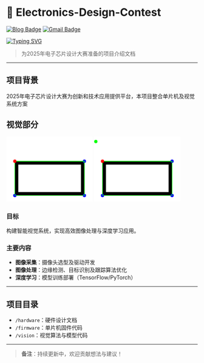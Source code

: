 
# 📡 Electronics-Design-Contest

[![Blog Badge](https://img.shields.io/badge/Blog-pique2233.github.io-blue?style=flat&logo=hugo&labelColor=555&logoColor=white)](https://pique2233.github.io/)
[![Gmail Badge](https://img.shields.io/badge/Mail-19823000405@163.com-blue?style=flat&labelColor=555&logo=gmail&link=mailto:eallions@gmail.com&logoColor=fff)](mailto:19823000405@163.com)

[![Typing SVG](https://readme-typing-svg.herokuapp.com?color=%2336BCF7&center=true&vCenter=true&width=600&lines=欢迎参加2025电子芯片设计大赛;聚焦单片机与视觉创新;突破传统,开创未来;共创电子科技新纪元)](https://git.io/typing-svg)
> 为2025年电子芯片设计大赛准备的项目介绍文档

---
## 项目背景
2025年电子芯片设计大赛为创新和技术应用提供平台，本项目整合单片机及视觉系统方案
## 视觉部分

<p float="left">
  <img src="https://github.com/pique2233/Electronics-Design-Contest/raw/main/CV/rectangle_red_dot.gif" width="45%" />
  <img src="https://github.com/pique2233/Electronics-Design-Contest/raw/main/CV/red_dot_with_green_follower.gif" width="45%" />
</p>

### 目标
构建智能视觉系统，实现高效图像处理与深度学习应用。

### 主要内容
- **图像采集**：摄像头选型及驱动开发
- **图像处理**：边缘检测、目标识别及跟踪算法优化
- **深度学习**：模型训练部署（TensorFlow/PyTorch）

---

## 项目目录

- `/hardware`：硬件设计文档
- `/firmware`：单片机固件代码
- `/vision`：视觉算法与模型代码

---

> **备注**：持续更新中，欢迎贡献想法与建议！

